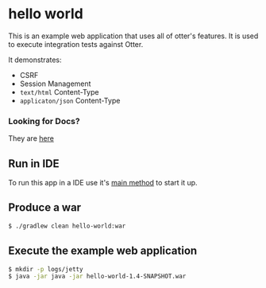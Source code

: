 # hello world
This is an example web application that uses all of otter's features. It is used to execute integration tests against Otter. 

It demonstrates:
 - CSRF
 - Session Management
 - `text/html` Content-Type 
 - `applicaton/json` Content-Type

### Looking for Docs?
They are [here](https://github.com/tokensmith/otter/blob/development/docs/Documentation.md)

## Run in IDE
To run this app in a IDE use it's [main method](https://github.com/tokensmith/otter/blob/development/examples/hello-world/src/main/java/net/tokensmith/hello/server/HelloServer.java)
to start it up.

## Produce a war
```bash
$ ./gradlew clean hello-world:war
```

## Execute the example web application
```bash
$ mkdir -p logs/jetty
$ java -jar java -jar hello-world-1.4-SNAPSHOT.war 
```
